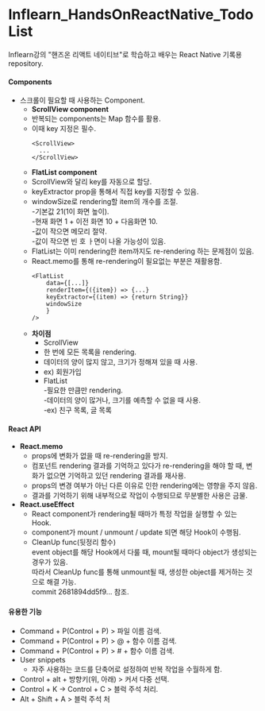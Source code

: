 # Inflearn_HandsOnReactNative_TodoList
Inflearn강의 "핸즈온 리액트 네이티브"로 학습하고 배우는 React Native 기록용 repository.

#### Components
* 스크롤이 필요할 때 사용하는 Component.
    * **ScrollView component**
    * 반복되는 components는 Map 함수를 활용.
    * 이때 key 지정은 필수.
        ```
        <ScrollView>
          ...
        </ScrollView>
        ```
    * **FlatList component**
    * ScrollView와 달리 key를 자동으로 할당.
    * keyExtractor prop을 통해서 직접 key를 지정할 수 있음.
    * windowSize로 rendering할 item의 개수를 조절.   
    -기본값 21(1이 화면 높이).   
    -현재 화면 1 + 이전 화면 10 + 다음화면 10.   
    -값이 작으면 메모리 절약.   
    -값이 작으면 빈 호 ㅏ면이 나올 가능성이 있음.   
    * FlatList는 이미 rendering한 item까지도 re-rendering 하는 문제점이 있음.
    * React.memo를 통해 re-rendering이 필요없는 부분은 재활용함.
        ```
        <FlatList
            data={[...]}
            renderItem={({item}) => {...}
            keyExtractor={(item) => {return String}}
            windowSize
            }
        />
        ```
    * **차이점**
        * ScrollView   
        - 한 번에 모든 목록을 rendering.   
        - 데이터의 양이 많지 않고, 크기가 정해져 있을 때 사용.   
        - ex) 회원가입   
        * FlatList   
        -필요한 만큼만 rendering.   
        -데이터의 양이 많거나, 크기를 예측할 수 없을 때 사용.   
        -ex) 친구 목록, 글 목록   
        
#### React API
* **React.memo**
    * props에 변화가 없을 때 re-rendering을 방지.
    * 컴포넌트 rendering 결과를 기억하고 있다가 re-rendering을 해야 할 때, 변화가 없으면 기억하고 있던 rendering 결과를 재사용.
    * props의 변경 여부가 아닌 다른 이유로 인한 rendering에는 영향을 주지 않음.
    * 결과를 기억하기 위해 내부적으로 작업이 수행되므로 무분별한 사용은 금물.
* **React.useEffect**
    * React component가 rendering될 때마가 특정 작업을 실행할 수 있는 Hook.
    * component가 mount / unmount / update 되면 해당 Hook이 수행됨.
    * CleanUp func(뒷정리 함수)   
    event object를 해당 Hook에서 다룰 때, mount될 때마다 object가 생성되는 경우가 있음.   
    따라서 CleanUp func를 통해 unmount될 때, 생성한 object를 제거하는 것으로 해결 가능.   
    commit 2681894dd5f9... 참조.   


#### 유용한 기능
* Command + P(Control + P) > 파일 이름 검색.
* Command + P(Control + P) > @ + 함수 이름 검색.
* Command + P(Control + P) > # + 함수 이름 검색.
* User snippets
    * 자주 사용하는 코드를 단축어로 설정하여 반복 작업을 수월하게 함.
* Control + alt + 방향키(위, 아래) > 커서 다중 선택.
* Control + K -> Control + C > 블럭 주석 처리.
* Alt + Shift + A > 블럭 주석 처
